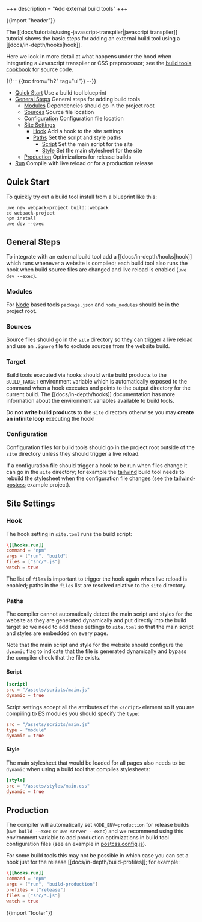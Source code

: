 +++
description = "Add external build tools"
+++

{{import "header"}}

The [[docs/tutorials/using-javascript-transpiler|javascript transpiler]] tutorial shows the basic steps for adding an external build tool using a [[docs/in-depth/hooks|hook]].

Here we look in more detail at what happens under the hood when integrating a Javascript transpiler or CSS preprocessor; see the [build tools cookbook][build tools] for source code.

{{!-- {{toc from="h2" tag="ul"}} --}}

* [Quick Start](#quick-start) Use a build tool blueprint
* [General Steps](#general-steps) General steps for adding build tools
  * [Modules](#modules) Dependencies should go in the project root
  * [Sources](#sources) Source file location
  * [Configuration](#configuration) Configuration file location
  * [Site Settings](#site-settings)
    * [Hook](#hook) Add a hook to the site settings
    * [Paths](#paths) Set the script and style paths
      * [Script](#script) Set the main script for the site
      * [Style](#style) Set the main stylesheet for the site
  * [Production](#production) Optimizations for release builds
* [Run](#run) Compile with live reload or for a production release

## Quick Start

To quickly try out a build tool install from a blueprint like this:

```
uwe new webpack-project build::webpack
cd webpack-project
npm install
uwe dev --exec
```

## General Steps

To integrate with an external build tool add a [[docs/in-depth/hooks|hook]] which runs whenever a website is compiled; each build tool also runs the hook when build source files are changed and live reload is enabled (`uwe dev --exec`).

### Modules

For [Node][] based tools `package.json` and `node_modules` should be in the project root.

### Sources

Source files should go in the `site` directory so they can trigger a live reload and use an `.ignore` file to exclude sources from the website build.

### Target

Build tools executed via hooks should write build products to the `BUILD_TARGET` environment variable which is automatically exposed to the command when a hook executes and points to the output directory for the current build. The [[docs/in-depth/hooks]] documentation has more information about the environment variables available to build tools.

Do **not write build products** to the `site` directory otherwise you may **create an infinite loop** executing the hook!

### Configuration

Configuration files for build tools should go in the project root outside of the `site` directory unless they should trigger a live reload.

If a configuration file should trigger a hook to be run when files change it can go in the `site` directory; for example the [tailwind][] build tool needs to rebuild the stylesheet when the configuration file changes (see the [tailwind-postcss][tailwind-postcss] example project).

## Site Settings

### Hook

The hook setting in `site.toml` runs the build script:

```toml
\[[hooks.run]]
command = "npm"
args = ["run", "build"]
files = ["src/*.js"]
watch = true
```

The list of `files` is important to trigger the hook again when live reload is enabled; paths in the `files` list are resolved relative to the `site` directory.

### Paths

The compiler cannot automatically detect the main script and styles for the website as they are generated dynamically and put directly into the build target so we need to add these settings to `site.toml` so that the main script and styles are embedded on every page.

Note that the main script and style for the website should configure the `dynamic` flag to indicate that the file is generated dynamically and bypass the compiler check that the file exists.

#### Script

```toml
[script]
src = "/assets/scripts/main.js"
dynamic = true
```

Script settings accept all the attributes of the `<script>` element so if you are compiling to ES modules you should specify the `type`:

```toml
src = "/assets/scripts/main.js"
type = "module"
dynamic = true
```

#### Style

The main stylesheet that would be loaded for all pages also needs to be `dynamic` when using a build tool that compiles stylesheets:

```toml
[style]
src = "/assets/styles/main.css"
dynamic = true
```

## Production

The compiler will automatically set `NODE_ENV=production` for release builds (`uwe build --exec` or `uwe server --exec`) and we recommend using this environment variable to add production optimizations in build tool configuration files (see an example in [postcss.config.js][]).

For some build tools this may not be possible in which case you can set a hook just for the release [[docs/in-depth/build-profiles]]; for example:

```toml
\[[hooks.run]]
command = "npm"
args = ["run", "build-production"]
profiles = ["release"]
files = ["src/*.js"]
watch = true
```

{{import "footer"}}

[build tools]: https://github.com/uwe-app/cookbook/tree/main/build "Build Tools"

[tailwind-postcss]: https://github.com/uwe-app/cookbook/tree/main/build/tailwind-postcss/
[postcss.config.js]: https://github.com/uwe-app/cookbook/tree/main/build/tailwind-postcss/postcss.config.js

[react]: https://reactjs.org/
[babel]: https://babeljs.io/
[Node]: https://nodejs.org/
[swc]: https://swc.rs/
[Esbuild]: https://esbuild.github.io
[Webpack]: https://webpack.js.org/
[tailwind]: https://tailwindcss.com/
[sass]: https://sass-lang.com/
[postcss]: https://postcss.org/
